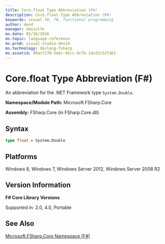 ```yaml
---
title: Core.float Type Abbreviation (F#)
description: Core.float Type Abbreviation (F#)
keywords: visual f#, f#, functional programming
author: dend
manager: danielfe
ms.date: 05/16/2016
ms.topic: language-reference
ms.prod: visual-studio-dev14
ms.technology: devlang-fsharp
ms.assetid: 99acf278-5ebc-45cc-9cfb-14cd3c52fab1 
---
```


# Core.float Type Abbreviation (F#)

An abbreviation for the .NET Framework type `System.Double`.

**Namespace/Module Path:** Microsoft.FSharp.Core

**Assembly:** FSharp.Core (in FSharp.Core.dll)


## Syntax

```fsharp
type float = System.Double
```

## Platforms
Windows 8, Windows 7, Windows Server 2012, Windows Server 2008 R2


## Version Information
**F# Core Library Versions**

Supported in: 2.0, 4.0, Portable

## See Also
[Microsoft.FSharp.Core Namespace &#40;F&#35;&#41;](Microsoft.FSharp.Core-Namespace-%5BFSharp%5D.md)